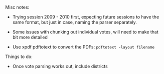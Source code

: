 Misc notes:

 * Trying session 2009 - 2010 first, expecting future sessions to have the same
   format, but just in case, naming the parser separately.
 
 * Some issues with chunking out individual votes, will need to make that bit more
   detailed

 * Use xpdf pdftotext to convert the PDFs: `pdftotext -layout filename`

Things to do:

 * Once vote parsing works out, include districts

